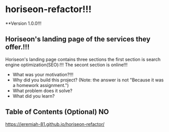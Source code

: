 # horiseon-refactor!!!

**Version 1.0.0!!!

## Horiseon's landing page of the services they offer.!!!

Horiseon's landing page contains three sections the first section is search engine optimization(SEO):!!!
The secont section is online!!!
- What was your motivation?!!!
- Why did you build this project? (Note: the answer is not "Because it was a homework assignment.")
- What problem does it solve?
- What did you learn?

## Table of Contents (Optional)  NO



https://jeremiah-81.github.io/horiseon-refactor/